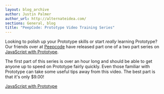 ```yaml
---
layout: blog_archive
author: Justin Palmer
author_url: http://alternateidea.com/
sections: General, blog
title: "PeepCode: Prototype Video Training Series"
---
```


Looking to polish up your Prototype skills or start *really* learning Prototype?  Our friends over at [Peepcode](http://peepcode.com) have released part one of a two part series on [JavaScript with Prototype](http://peepcode.com/products/javascript-with-prototypejs).  

The first part of this series is over an hour long and should be able to get anyone up to speed on Prototype fairly quickly.  Even those familiar with Prototype can take some useful tips away from this video.  The best part is that it's only $9.00!

[JavaScript with Prototype](http://peepcode.com/products/javascript-with-prototypejs)

